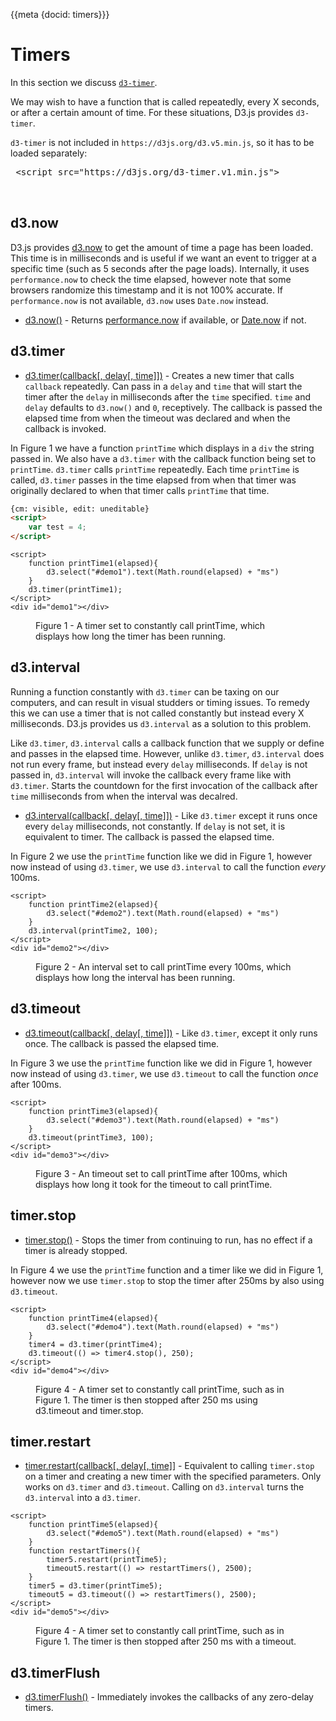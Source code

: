 {{meta {docid: timers}}}

<style>

</style>

<script src="https://d3js.org/d3.v5.min.js"></script>
<script src="https://d3js.org/d3-timer.v1.min.js"></script>

# Timers
 
 In this section we discuss [`d3-timer`](https://github.com/d3/d3-timer).
 
 We may wish to have a function that is called repeatedly, every X seconds, or after a certain amount of time. For these situations, D3.js provides `d3-timer`. 
 
 `d3-timer` is not included in `https://d3js.org/d3.v5.min.js`, so it has to be loaded separately:
 <pre>
 &lt;script src="https://d3js.org/d3-timer.v1.min.js"></script>
 </pre>
 
 ## d3.now
 
D3.js provides [d3.now]() to get the amount of time a page has been loaded. This time is in milliseconds and is useful if we want an event to trigger at a specific time (such as 5 seconds after the page loads). Internally, it uses `performance.now` to check the time elapsed, however note that some browsers randomize this timestamp and it is not 100% accurate. If `performance.now` is not available, `d3.now` uses `Date.now` instead.
 
+ [d3.now()](https://github.com/d3/d3-timer#now) - Returns [performance.now]() if available, or [Date.now]() if not.

## d3.timer

+ [d3.timer(callback[, delay[, time]])](https://github.com/d3/d3-timer#timer) - Creates a new timer that calls `callback` repeatedly. Can pass in a `delay` and `time` that will start the timer after the `delay` in milliseconds after the `time` specified. `time` and `delay` defaults to `d3.now()` and `0`, receptively. The callback is passed the elapsed time from when the timeout was declared and when the callback is invoked.

In Figure 1 we have a function `printTime` which displays in a `div` the string passed in. We also have a `d3.timer` with the callback function being set to `printTime`. `d3.timer` calls `printTime` repeatedly. Each time `printTime` is called, `d3.timer` passes in the time elapsed from when that timer was originally declared to when that timer calls `printTime` that time. 

```html
{cm: visible, edit: uneditable}
<script>
    var test = 4;
</script>
```

``` {cm: visible, edit: uneditable}
<script>
    function printTime1(elapsed){
        d3.select("#demo1").text(Math.round(elapsed) + "ms")
    }
    d3.timer(printTime1);
</script>
<div id="demo1"></div>
```
<figure class="sandbox"><figcaption>Figure 1  - A timer set to constantly call printTime, which displays how long the timer has been running.  </figcaption></figure>

## d3.interval

Running a function constantly with `d3.timer` can be taxing on our computers, and can result in visual studders or timing issues. To remedy this we can use a timer that is not called constantly but instead every X milliseconds. D3.js provides us `d3.interval` as a solution to this problem.

Like `d3.timer`, `d3.interval` calls a callback function that we supply or define and passes in the elapsed time.
However, unlike `d3.timer`, `d3.interval` does not run every frame, but instead every `delay` milliseconds. If `delay` is not passed in, `d3.interval` will invoke the callback every frame like with `d3.timer`. Starts the countdown for the first invocation of the callback after `time` milliseconds from when the interval was decalred.
 
+ [d3.interval(callback[, delay[, time]])](https://github.com/d3/d3-timer#interval) - Like `d3.timer` except it runs once every `delay` milliseconds, not constantly. If `delay` is not set, it is equivalent to timer. The callback is passed the elapsed time.

In Figure 2 we use the `printTime` function like we did in Figure 1, however now instead of using `d3.timer`, we use `d3.interval` to call the function *every* 100ms.
``` {cm: visible, edit: uneditable}
<script>
    function printTime2(elapsed){
        d3.select("#demo2").text(Math.round(elapsed) + "ms")
    }
    d3.interval(printTime2, 100);
</script>
<div id="demo2"></div>
```
<figure class="sandbox"><figcaption>Figure 2  - An interval set to call printTime every 100ms, which displays how long the interval has been running.  </figcaption></figure>

## d3.timeout

+ [d3.timeout(callback[, delay[, time]])](https://github.com/d3/d3-timer#timeout) - Like `d3.timer`, except it only runs once. The callback is passed the elapsed time.

In Figure 3 we use the `printTime` function like we did in Figure 1, however now instead of using `d3.timer`, we use `d3.timeout` to call the function *once* after 100ms.
``` {cm: visible, edit: uneditable}
<script>
    function printTime3(elapsed){
        d3.select("#demo3").text(Math.round(elapsed) + "ms")
    }
    d3.timeout(printTime3, 100);
</script>
<div id="demo3"></div>
```
<figure class="sandbox"><figcaption>Figure 3  - An timeout set to call printTime after 100ms, which displays how long it took for the timeout to call printTime.  </figcaption></figure>

## timer.stop

+ [timer.stop()](https://github.com/d3/d3-timer#timer_stop) - Stops the timer from continuing to run, has no effect if a timer is already stopped.

In Figure 4 we use the `printTime` function and a timer like we did in Figure 1, however now we use `timer.stop` to stop the timer after 250ms by also using `d3.timeout`.
``` {cm: visible, edit: uneditable}
<script>
    function printTime4(elapsed){
        d3.select("#demo4").text(Math.round(elapsed) + "ms")
    }
    timer4 = d3.timer(printTime4);
    d3.timeout(() => timer4.stop(), 250);
</script>
<div id="demo4"></div>
```
<figure class="sandbox"><figcaption>Figure 4  - A timer set to constantly call printTime, such as in Figure 1. The timer is then stopped after 250 ms using d3.timeout and timer.stop.  </figcaption></figure>

## timer.restart

+ [timer.restart(callback[, delay[, time]]](https://github.com/d3/d3-timer#timer_restart) - Equivalent to calling `timer.stop` on a timer and creating a new timer with the specified parameters. Only works on `d3.timer` and `d3.timeout`. Calling on `d3.interval` turns the `d3.interval` into a `d3.timer`.



``` {cm: visible, edit: uneditable}
<script>
    function printTime5(elapsed){
        d3.select("#demo5").text(Math.round(elapsed) + "ms")
    }
    function restartTimers(){
        timer5.restart(printTime5);
        timeout5.restart(() => restartTimers(), 2500);
    }
    timer5 = d3.timer(printTime5);
    timeout5 = d3.timeout(() => restartTimers(), 2500);
</script>
<div id="demo5"></div>  
```
<figure class="sandbox"><figcaption>Figure 4  - A timer set to constantly call printTime, such as in Figure 1. The timer is then stopped after 250 ms with a timeout.  </figcaption></figure>

## d3.timerFlush

+ [d3.timerFlush()](https://github.com/d3/d3-timer#timerFlush) - Immediately invokes the callbacks of any zero-delay timers.
